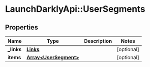 # LaunchDarklyApi::UserSegments

## Properties
Name | Type | Description | Notes
------------ | ------------- | ------------- | -------------
**_links** | [**Links**](Links.md) |  | [optional] 
**items** | [**Array&lt;UserSegment&gt;**](UserSegment.md) |  | [optional] 


